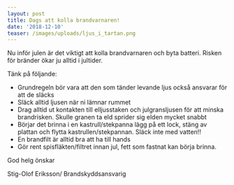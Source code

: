 ```yaml
---
layout: post
title: Dags att kolla brandvarnaren!
date: '2018-12-10'
teaser: /images/uploads/ljus_i_tartan.png
---
```

Nu inför julen är det viktigt att kolla brandvarnaren och byta batteri. Risken för bränder ökar ju alltid i jultider.

Tänk på följande:

* Grundregeln bör vara att den som tänder levande ljus också ansvarar för att de släcks
* Släck alltid ljusen när ni lämnar rummet
* Drag alltid ut kontakten till elljusstaken och julgransljusen för att minska brandrisken. Skulle granen ta eld sprider sig elden mycket snabbt  
* Börjar det brinna i en kastrull/stekpanna lägg på ett lock, stäng av plattan och flytta kastrullen/stekpannan. Släck inte med vatten!!
* En brandfilt är alltid bra att ha till hands
* Gör rent spisfläkten/filtret innan jul, fett som fastnat kan börja brinna.



God helg önskar

Stig-Olof Eriksson/ Brandskyddsansvarig
